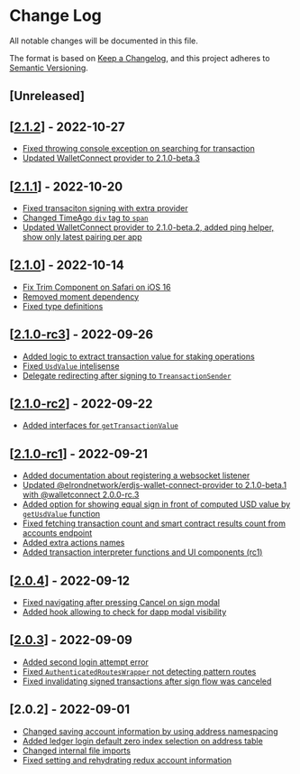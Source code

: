 # Change Log

All notable changes will be documented in this file.

The format is based on [Keep a Changelog](https://keepachangelog.com/en/1.0.0/),
and this project adheres to [Semantic Versioning](https://semver.org/spec/v2.0.0.html).

## [Unreleased]

## [[2.1.2](https://github.com/ElrondNetwork/dapp-core/pull/451)] - 2022-10-27

- [Fixed throwing console exception on searching for transaction](https://github.com/ElrondNetwork/dapp-core/pull/449)
- [Updated WalletConnect provider to 2.1.0-beta.3](https://github.com/ElrondNetwork/dapp-core/pull/450)

## [[2.1.1](https://github.com/ElrondNetwork/dapp-core/pull/448)] - 2022-10-20

- [Fixed transaciton signing with extra provider](https://github.com/ElrondNetwork/dapp-core/pull/444)
- [Changed TimeAgo `div` tag to `span`](https://github.com/ElrondNetwork/dapp-core/pull/445)
- [Updated WalletConnect provider to 2.1.0-beta.2, added ping helper, show only latest pairing per app](https://github.com/ElrondNetwork/dapp-core/pull/446)

## [[2.1.0](https://github.com/ElrondNetwork/dapp-core/pull/443)] - 2022-10-14

- [Fix Trim Component on Safari on iOS 16](https://github.com/ElrondNetwork/dapp-core/pull/435)
- [Removed moment dependency](https://github.com/ElrondNetwork/dapp-core/pull/439)
- [Fixed type definitions](https://github.com/ElrondNetwork/dapp-core/pull/406)

## [[2.1.0-rc3](https://github.com/ElrondNetwork/dapp-core/pull/433)] - 2022-09-26

- [Added logic to extract transaction value for staking operations](https://github.com/ElrondNetwork/dapp-core/pull/432)
- [Fixed `UsdValue` intelisense](https://github.com/ElrondNetwork/dapp-core/pull/431)
- [Delegate redirecting after signing to `TreansactionSender`](https://github.com/ElrondNetwork/dapp-core/pull/430)

## [[2.1.0-rc2](https://github.com/ElrondNetwork/dapp-core/pull/428)] - 2022-09-22

- [Added interfaces for `getTransactionValue`](https://github.com/ElrondNetwork/dapp-core/pull/427)

## [[2.1.0-rc1](https://github.com/ElrondNetwork/dapp-core/pull/424)] - 2022-09-21

- [Added documentation about registering a websocket listener](https://github.com/ElrondNetwork/dapp-core/pull/423)
- [Updated @elrondnetwork/erdjs-wallet-connect-provider to 2.1.0-beta.1 with @walletconnect 2.0.0-rc.3](https://github.com/ElrondNetwork/dapp-core/pull/422)
- [Added option for showing equal sign in front of computed USD value by `getUsdValue` function](https://github.com/ElrondNetwork/dapp-core/pull/421)
- [Fixed fetching transaction count and smart contract results count from accounts endpoint](https://github.com/ElrondNetwork/dapp-core/pull/420)
- [Added extra actions names](https://github.com/ElrondNetwork/dapp-core/pull/419)
- [Added transaction interpreter functions and UI components (rc1)](https://github.com/ElrondNetwork/dapp-core/pull/418)

## [[2.0.4](https://github.com/ElrondNetwork/dapp-core/pull/416)] - 2022-09-12

- [Fixed navigating after pressing Cancel on sign modal](https://github.com/ElrondNetwork/dapp-core/pull/415)
- [Added hook allowing to check for dapp modal visibility](https://github.com/ElrondNetwork/dapp-core/pull/416)

## [[2.0.3](https://github.com/ElrondNetwork/dapp-core/pull/414)] - 2022-09-09

- [Added second login attempt error](https://github.com/ElrondNetwork/dapp-core/pull/408)
- [Fixed `AuthenticatedRoutesWrapper` not detecting pattern routes](https://github.com/ElrondNetwork/dapp-core/pull/409)
- [Fixed invalidating signed transactions after sign flow was canceled](https://github.com/ElrondNetwork/dapp-core/pull/413)

## [2.0.2] - 2022-09-01

- [Changed saving account information by using address namespacing](https://github.com/ElrondNetwork/dapp-core/pull/402)
- [Added ledger login default zero index selection on address table](https://github.com/ElrondNetwork/dapp-core/pull/403)
- [Changed internal file imports](https://github.com/ElrondNetwork/dapp-core/pull/404)
- [Fixed setting and rehydrating redux account information](https://github.com/ElrondNetwork/dapp-core/pull/406)
